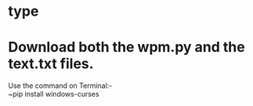 # type
# Download both the wpm.py and the text.txt files.
Use the command on Terminal:-<br>
  ~pip install windows-curses
